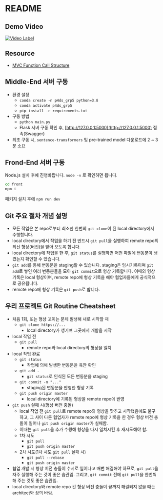 # README

## Demo Video

[![Video Label](http://img.youtube.com/vi/PgOSONyIFL8/0.jpg)](https://youtu.be/PgOSONyIFL8?start=479)


## Resource
* [MVC Function Call Structure](https://docs.google.com/spreadsheets/d/1nXtUw-EeiALKhxYcIgg_WjhwShmOYG8hh3wrzlu1QAc/edit?usp=sharing)

## Middle-End 서버 구동
* 환경 설정
    - `conda create -n p4ds_grp5 python=3.8`
    - `conda activate p4ds_grp5`
    - `pip install -r requirements.txt`
* 구동 방법
    - `python main.py`
    - Flask 서버 구동 확인 후, [http://127.0.0.1:5000](http://127.0.0.1:5000) 접속(Swagger)
* 최초 구동 시, `sentence-transformers` 및 pre-trained model 다운로드에 2 ~ 3분 소요

## Frond-End 서버 구동

Node.js 설치 후에 진행바랍니다.
`node -v` 로 확인하면 됩니다.


```sh
cd front
npm i
```

패키지 설치 후에 `npm run dev`

## Git 주요 절차 개념 설명
* 모든 작업은 본 repo로부터 최소한 한번의 `git clone`이 된 local directory에서 수행합니다.
* local directory에서 작업을 하기 전 반드시 `git pull`을 실행하여 remote repo의 최신 형상(버전)을 받아 오도록 합니다.
* local directory에 작업을 한 후, `git status`를 실행하면 어떤 파일에 변동분이 생겼는지 확인할 수 있습니다.
* `git add`를 통해 변동분을 staging할 수 있습니다. staging은 임시기록이며 `git add`로 쌓인 여러 변동분들을 모아 `git commit`으로 형상 기록합니다. 이때의 형상 기록은 local 형상이며, remote repo에 형상 기록을 해야 협업자들에게 공식적으로 공유됩니다.
* remote repo에 형상 기록은 `git push`로 합니다.

## 우리 프로젝트 Git Routine Cheatsheet
* 처음 1회, 또는 형상 꼬이는 문제 발생해 새로 시작할 때
    - `git clone https://...`
        - local directory가 생기며 그곳에서 개발을 시작
* local 작업 전
    - `git pull`
        - remote repo와 local directory의 형상을 일치
* local 작업 완료
    - `git status`
        - 작업에 의해 발생한 변동분을 육안 확인
    - `git add .`
        - `git status`로 인식된 모든 변동분을 staging
    - `git commit -m "..."`
        - staging된 변동분을 반영한 형상 기록
    - `git push origin master`
        - local directory에 기록된 형상을 remote repo에 반영
* `git push` 실패 시(형상 버전 충돌)
    - local 작업 전 `git pull`로 remote repo와 형상을 맞추고 시작했음에도 불구하고, 그 사이 다른 협업자가 remote repo에 형상 기록을 한 경우 형상 버전 충돌이 일어나 `git push origin master`가 실패함.
    - 이때는 `git pull`을 추가 수행해 형상을 다시 일치시킨 후 재시도해야 함.
    - 1차 시도
        - `git pull`
        - `git push origin master`
    - 2차 시도(1차 시도 `git pull` 실패 시)
        - `git pull --rebase`
        - `git push origin master`
* 협업 개발 시 형상 버전 충돌이 수시로 일어나고 매번 해결해야 하므로, `git pull`을 자주 실행해 주는 것이 좋은 습관임. 그리고, `git commit` 전에 `git pull`을 한번씩 해 주는 것도 좋은 습관임.
* local directory와 remote repo 간 형상 버전 충돌이 끝까지 해결되지 않을 때는 architect와 상의 바람.
